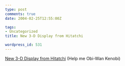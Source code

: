 ```yaml
---
type: post
comments: true
date: 2004-02-25T12:55:00Z

tags:
- Uncategorized
title: New 3-D Display from Hitatchi

wordpress_id: 531
---
```


[New 3-D Display from Hitatchi](http://hhil.hitachi.co.jp/products/transpost.htm) (Help me Obi-Wan Kenobi)
